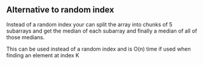 

## Alternative to random index

Instead of a random index your can split the array into chunks of 5 subarrays and get the median of each subarray and finally a median of all of those medians.

This can be used instead of a random index and is O(n) time if used when finding an element at index K
